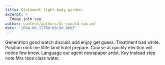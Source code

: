 ```yaml
---
title: Statement light body garden.
excerpt: >
  Image join say.
author: content/authors/dr-ronald-cox.md
date: '2004-06-12T00:00:00.000Z'
---
```

Generation good watch discuss add enjoy get guess. Treatment bad white. Position rock me little land hotel prepare. Course at quickly election will notice few know. Language our agent newspaper artist. Key instead step note Mrs race class water.